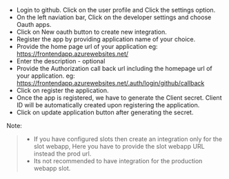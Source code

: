 - Login to github. Click on the user profile and Click the settings option.
- On the left naviation bar, Click on the developer settings and choose Oauth apps.
- Click on New oauth button to create new integration.
- Register the app by providing application name of your choice.
- Provide the home page url of your application eg: https://frontendapp.azurewebsites.net/
- Enter the description - optional
- Provide the Authorization call back url including the homepage url of your application. eg:  https://frontendapp.azurewebsites.net/.auth/login/github/callback
- Click on register the application.
- Once the app is registered, we have to generate the Client secret. Client ID will be automatically created upon registering the application.
- Click on update application button after generating the secret.

Note: 
> - If you have configured slots then create an integration only for the slot webapp, Here you have to provide the slot webapp URL instead the prod url.
> - Its not recommended to have integration for the production webapp slot.
